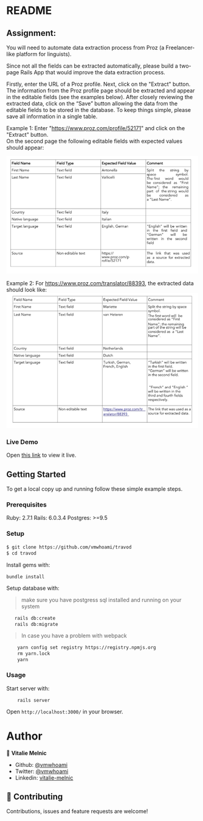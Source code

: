 # README

## Assignment:

You will need to automate data extraction process from Proz (a Freelancer-like platform for linguists).

Since not all the fields can be extracted automatically, please build a two-page Rails App that would improve the data extraction process.

Firstly, enter the URL of a Proz profile. Next, click on the "Extract" button. The information from the Proz profile page should be extracted and appear in the editable fields (see the examples below). After closely reviewing the extracted data, click on the “Save” button allowing the data from the editable fields to be stored in the database. To keep things simple, please save all information in a single table.

Example 1:
Enter "https://www.proz.com/profile/52171" and click on the "Extract" button.  
On the second page the following editable fields with expected values should appear:

![screenshot](./ex_1.jpg)

Example 2:
For https://www.proz.com/translator/88393, the extracted data should look like:
![screenshot](./ex_2.jpg)

### Live Demo

Open [this link](https://travod-vm.herokuapp.com/) to view it live.

## Getting Started

To get a local copy up and running follow these simple example steps.

### Prerequisites

Ruby: 2.7.1
Rails: 6.0.3.4
Postgres: >=9.5

### Setup

```bash
$ git clone https://github.com/vmwhoami/travod
$ cd travod
```

Install gems with:

```
bundle install
```

Setup database with:

> make sure you have postgress sql installed and running on your system

```
   rails db:create
   rails db:migrate
```

> In case you have a problem with webpack

```
    yarn config set registry https://registry.npmjs.org
    rm yarn.lock
    yarn
```

### Usage

Start server with:

```
    rails server
```

Open `http://localhost:3000/` in your browser.

# Author

👤 **Vitalie Melnic**

- Github: [@vmwhoami](https://github.com/vmwhoami)
- Twitter: [@vmwhoami](https://twitter.com/vmwhoami)
- Linkedin: [vitalie-melnic](https://www.linkedin.com/in/vitalie-melnic/)

## 🤝 Contributing

Contributions, issues and feature requests are welcome!

